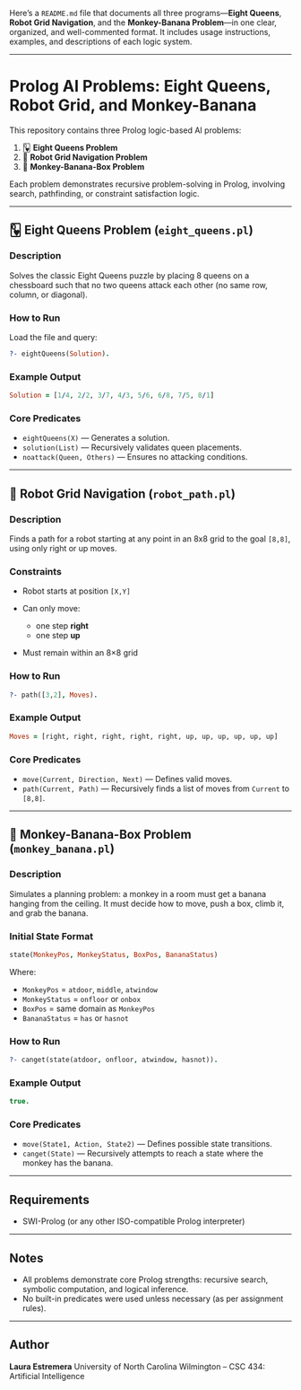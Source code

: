 Here’s a `README.md` file that documents all three programs—**Eight Queens**, **Robot Grid Navigation**, and the **Monkey-Banana Problem**—in one clear, organized, and well-commented format. It includes usage instructions, examples, and descriptions of each logic system.

---

# Prolog AI Problems: Eight Queens, Robot Grid, and Monkey-Banana

This repository contains three Prolog logic-based AI problems:

1. 🂽 **Eight Queens Problem**  
2. 🤖 **Robot Grid Navigation Problem**  
3. 🍌 **Monkey-Banana-Box Problem**

Each problem demonstrates recursive problem-solving in Prolog, involving search, pathfinding, or constraint satisfaction logic.

---

## 🂽 Eight Queens Problem (`eight_queens.pl`)

### Description

Solves the classic Eight Queens puzzle by placing 8 queens on a chessboard such that no two queens attack each other (no same row, column, or diagonal).

### How to Run

Load the file and query:
```prolog
?- eightQueens(Solution).
````

### Example Output

```prolog
Solution = [1/4, 2/2, 3/7, 4/3, 5/6, 6/8, 7/5, 8/1]
```

### Core Predicates

* `eightQueens(X)` — Generates a solution.
* `solution(List)` — Recursively validates queen placements.
* `noattack(Queen, Others)` — Ensures no attacking conditions.

---

## 🤖 Robot Grid Navigation (`robot_path.pl`)

### Description

Finds a path for a robot starting at any point in an 8x8 grid to the goal `[8,8]`, using only right or up moves.

### Constraints

* Robot starts at position `[X,Y]`
* Can only move:

  * one step **right**
  * one step **up**
* Must remain within an 8×8 grid

### How to Run

```prolog
?- path([3,2], Moves).
```

### Example Output

```prolog
Moves = [right, right, right, right, right, up, up, up, up, up, up]
```

### Core Predicates

* `move(Current, Direction, Next)` — Defines valid moves.
* `path(Current, Path)` — Recursively finds a list of moves from `Current` to `[8,8]`.

---

## 🍌 Monkey-Banana-Box Problem (`monkey_banana.pl`)

### Description

Simulates a planning problem: a monkey in a room must get a banana hanging from the ceiling. It must decide how to move, push a box, climb it, and grab the banana.

### Initial State Format

```prolog
state(MonkeyPos, MonkeyStatus, BoxPos, BananaStatus)
```

Where:

* `MonkeyPos` = `atdoor`, `middle`, `atwindow`
* `MonkeyStatus` = `onfloor` or `onbox`
* `BoxPos` = same domain as `MonkeyPos`
* `BananaStatus` = `has` or `hasnot`

### How to Run

```prolog
?- canget(state(atdoor, onfloor, atwindow, hasnot)).
```

### Example Output

```prolog
true.
```

### Core Predicates

* `move(State1, Action, State2)` — Defines possible state transitions.
* `canget(State)` — Recursively attempts to reach a state where the monkey has the banana.

---

## Requirements

* SWI-Prolog (or any other ISO-compatible Prolog interpreter)

---

## Notes

* All problems demonstrate core Prolog strengths: recursive search, symbolic computation, and logical inference.
* No built-in predicates were used unless necessary (as per assignment rules).

---

## Author

**Laura Estremera**
University of North Carolina Wilmington – CSC 434: Artificial Intelligence

```

